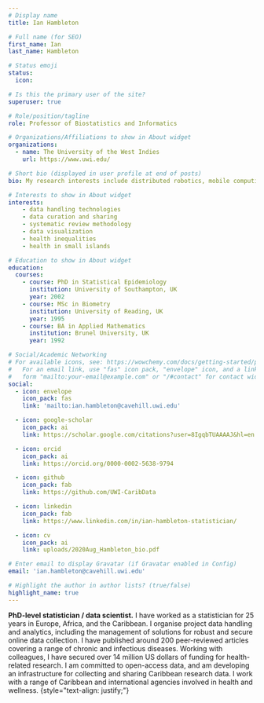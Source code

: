 ```yaml
---
# Display name
title: Ian Hambleton

# Full name (for SEO)
first_name: Ian
last_name: Hambleton

# Status emoji
status:
  icon:

# Is this the primary user of the site?
superuser: true

# Role/position/tagline
role: Professor of Biostatistics and Informatics

# Organizations/Affiliations to show in About widget
organizations:
  - name: The University of the West Indies
    url: https://www.uwi.edu/

# Short bio (displayed in user profile at end of posts)
bio: My research interests include distributed robotics, mobile computing and programmable matter.

# Interests to show in About widget
interests:
    - data handling technologies 
    - data curation and sharing
    - systematic review methodology
    - data visualization
    - health inequalities
    - health in small islands

# Education to show in About widget
education:
  courses:
    - course: PhD in Statistical Epidemiology
      institution: University of Southampton, UK
      year: 2002
    - course: MSc in Biometry
      institution: University of Reading, UK
      year: 1995
    - course: BA in Applied Mathematics
      institution: Brunel University, UK
      year: 1992

# Social/Academic Networking
# For available icons, see: https://wowchemy.com/docs/getting-started/page-builder/#icons
#   For an email link, use "fas" icon pack, "envelope" icon, and a link in the
#   form "mailto:your-email@example.com" or "/#contact" for contact widget.
social:
  - icon: envelope
    icon_pack: fas
    link: 'mailto:ian.hambleton@cavehill.uwi.edu'

  - icon: google-scholar 
    icon_pack: ai
    link: https://scholar.google.com/citations?user=8IgqbTUAAAAJ&hl=en

  - icon: orcid 
    icon_pack: ai
    link: https://orcid.org/0000-0002-5638-9794

  - icon: github
    icon_pack: fab
    link: https://github.com/UWI-CaribData

  - icon: linkedin
    icon_pack: fab
    link: https://www.linkedin.com/in/ian-hambleton-statistician/

  - icon: cv
    icon_pack: ai
    link: uploads/2020Aug_Hambleton_bio.pdf

# Enter email to display Gravatar (if Gravatar enabled in Config)
email: 'ian.hambleton@cavehill.uwi.edu'

# Highlight the author in author lists? (true/false)
highlight_name: true
---
```


**PhD-level statistician / data scientist.** I have worked as a statistician for 25 years in Europe, Africa, and the Caribbean. I organise project data handling and analytics, including the management of solutions for robust and secure online data collection. I have published around 200 peer-reviewed articles covering a range of chronic and infectious diseases. Working with colleagues, I have secured over 14 million US dollars of funding for health-related research. I am committed to open-access data, and am developing an infrastructure for collecting and sharing Caribbean research data. I work with a range of Caribbean and international agencies involved in health and wellness. 
{style="text-align: justify;"}
